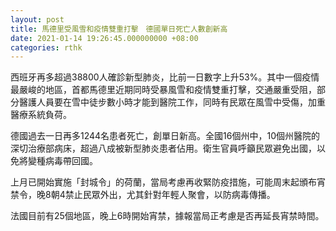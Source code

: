 ```yaml
---
layout: post
title: 馬德里受風雪和疫情雙重打擊　德國單日死亡人數創新高
date: 2021-01-14 19:26:45.000000000 +08:00
categories: rthk
---
```


西班牙再多超過38800人確診新型肺炎，比前一日數字上升53%。其中一個疫情最嚴峻的地區，首都馬德里近期同時受暴風雪和疫情雙重打擊，交通嚴重受阻，部分醫護人員要在雪中徒步數小時才能到醫院工作，同時有民眾在風雪中受傷，加重醫療系統負荷。

德國過去一日再多1244名患者死亡，創單日新高。全國16個州中，10個州醫院的深切治療部病床，超過八成被新型肺炎患者佔用。衛生官員呼籲民眾避免出國，以免將變種病毒帶回國。

上月已開始實施「封城令」的荷蘭，當局考慮再收緊防疫措施，可能周末起頒布宵禁令，晚8朝4禁止民眾外出，尤其針對年輕人聚會，以防病毒傳播。

法國目前有25個地區，晚上6時開始宵禁，據報當局正考慮是否再延長宵禁時間。
